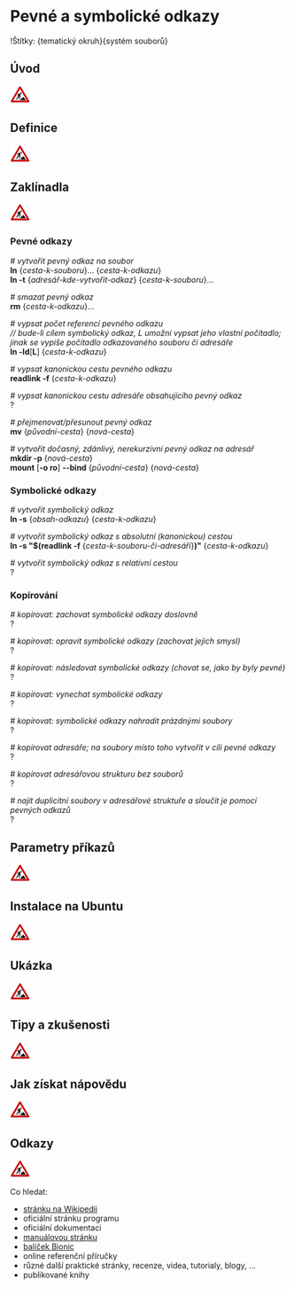<!--

Linux Kniha kouzel, kapitola Pevné a symbolické odkazy
Copyright (c) 2019 Singularis <singularis@volny.cz>

Toto dílo je dílem svobodné kultury; můžete ho šířit a modifikovat pod
podmínkami licence Creative Commons Attribution-ShareAlike 4.0 International
vydané neziskovou organizací Creative Commons. Text licence je přiložený
k tomuto projektu nebo ho můžete najít na webové adrese:

https://creativecommons.org/licenses/by-sa/4.0/

-->

# Pevné a symbolické odkazy

!Štítky: {tematický okruh}{systém souborů}

## Úvod
![ve výstavbě](../obrazky/ve-vystavbe.png)

## Definice
![ve výstavbě](../obrazky/ve-vystavbe.png)

## Zaklínadla
![ve výstavbě](../obrazky/ve-vystavbe.png)

### Pevné odkazy

*# vytvořit pevný odkaz na soubor*<br>
**ln** {*cesta-k-souboru*}... {*cesta-k-odkazu*}<br>
**ln -t** {*adresář-kde-vytvořit-odkaz*} {*cesta-k-souboru*}...

*# smazat pevný odkaz*<br>
**rm** {*cesta-k-odkazu*}...

*# vypsat počet referencí pevného odkazu*<br>
*// bude-li cílem symbolický odkaz, L umožní vypsat jeho vlastní počítadlo; jinak se vypíše počítadlo odkazovaného souboru či adresáře*<br>
**ln -ld**[**L**] {*cesta-k-odkazu*}

*# vypsat kanonickou cestu pevného odkazu*<br>
**readlink -f** {*cesta-k-odkazu*}

*# vypsat kanonickou cestu adresáře obsahujícího pevný odkaz*<br>
?

*# přejmenovat/přesunout pevný odkaz*<br>
**mv** {*původní-cesta*} {*nová-cesta*}

*# vytvořit dočasný, zdánlivý, nerekurzivní pevný odkaz na adresář*<br>
**mkdir -p** {*nová-cesta*}<br>
**mount** [**-o ro**] **\-\-bind** {*původní-cesta*} {*nová-cesta*}

### Symbolické odkazy

*# vytvořit symbolický odkaz*<br>
**ln -s** {*obsah-odkazu*} {*cesta-k-odkazu*}

*# vytvořit symbolický odkaz s absolutní (kanonickou) cestou*<br>
**ln -s "$(readlink -f** {*cesta-k-souboru-či-adresáři*}**)"** {*cesta-k-odkazu*}

*# vytvořit symbolický odkaz s relativní cestou*<br>
?

### Kopírování

*# kopírovat: zachovat symbolické odkazy doslovně*<br>
?

*# kopírovat: opravit symbolické odkazy (zachovat jejich smysl)*<br>
?

*# kopírovat: následovat symbolické odkazy (chovat se, jako by byly pevné)*<br>
?

*# kopírovat: vynechat symbolické odkazy*<br>
?

*# kopírovat: symbolické odkazy nahradit prázdnými soubory*<br>
?

*# kopírovat adresáře; na soubory místo toho vytvořit v cíli pevné odkazy*<br>
?

*# kopírovat adresářovou strukturu bez souborů*<br>
?

*# najít duplicitní soubory v adresářové struktuře a sloučit je pomocí pevných odkazů*<br>
?

## Parametry příkazů
<!--
- Pokud zaklínadla nepředstavují kompletní příkazy, v této sekci musíte popsat, jak z nich kompletní příkazy sestavit.
- Jinak by zde měl být přehled nejužitečnějších parametrů používaných nástrojů.
-->
![ve výstavbě](../obrazky/ve-vystavbe.png)

## Instalace na Ubuntu
<!--
- Jako zaklínadlo bez titulku uveďte příkazy (popř. i akce) nutné k instalaci a zprovoznění všech nástrojů požadovaných kterýmkoliv zaklínadlem uvedeným v kapitole. Po provedení těchto činností musí být nástroje plně zkonfigurované a připravené k práci.
- Ve výčtu balíků k instalaci vycházejte z minimální instalace Ubuntu.
-->
![ve výstavbě](../obrazky/ve-vystavbe.png)

## Ukázka
<!--
- Tuto sekci ponechávat jen v kapitolách, kde dává smysl.
- Zdrojový kód, konfigurační soubor nebo interakce s programem, a to v úplnosti − ukázka musí být natolik úplná, aby ji v této podobě šlo spustit, ale současně natolik stručná, aby se vešla na jednu stranu A5.
- Snažte se v ukázce ilustrovat co nejvíc zaklínadel z této kapitoly.
-->
![ve výstavbě](../obrazky/ve-vystavbe.png)

## Tipy a zkušenosti
<!--
- Do odrážek uveďte konkrétní zkušenosti, které jste při práci s nástrojem získali; zejména případy, kdy vás chování programu překvapilo nebo očekáváte, že by mohlo překvapit začátečníky.
- Popište typické chyby nových uživatelů a jak se jim vyhnout.
- Buďte co nejstručnější; neodbíhejte k popisování čehokoliv vedlejšího, co je dost možné, že už čtenář zná.
-->
![ve výstavbě](../obrazky/ve-vystavbe.png)

## Jak získat nápovědu
<!--
- Uveďte, které informační zdroje jsou pro začátečníka nejlepší k získání rychlé a obsáhlé nápovědy. Typicky jsou to manuálové stránky, vestavěná nápověda programu nebo webové zdroje (ale neuvádějte konkrétní odkazy, ty patří do sekce „Odkazy“).
-->
![ve výstavbě](../obrazky/ve-vystavbe.png)

## Odkazy
![ve výstavbě](../obrazky/ve-vystavbe.png)

Co hledat:

* [stránku na Wikipedii](https://cs.wikipedia.org/wiki/Hlavn%C3%AD_strana)
* oficiální stránku programu
* oficiální dokumentaci
* [manuálovou stránku](http://manpages.ubuntu.com/)
* [balíček Bionic](https://packages.ubuntu.com/)
* online referenční příručky
* různé další praktické stránky, recenze, videa, tutorialy, blogy, ...
* publikované knihy
